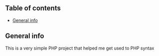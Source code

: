 ## Table of contents

- [General info](#general-info)

## General info

This is a very simple PHP project that helped me get used to PHP syntax


